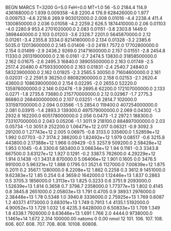 BEGN
MARCS T=3200 G=5.0 FeH=0.0 MT=1.0
                  56
-5.0 2184.4 114.9 436168000.0 1.939 0.009358 
-4.8 2200.4 176.9 628426000.0 1.977 0.009753 
-4.6 2218.6 269.9 903012000.0 2.008 0.01016 
-4.4 2238.4 411.4 1300850000.0 2.036 0.01058 
-4.2 2259.2 626.5 1874410000.0 2.06 0.01103 
-4.0 2280.9 953.4 2701020000.0 2.083 0.01151 
-3.8 2303.8 1449.0 3898440000.0 2.103 0.01203 
-3.6 2328.7 2201.0 5645870000.0 2.12 0.01261 
-3.4 2355.8 3334.0 8214180000.0 2.134 0.01328 
-3.2 2385.6 5035.0 12013600000.0 2.145 0.01406 
-3.0 2419.1 7572.0 17702800000.0 2.154 0.01499 
-2.9 2436.2 9269.0 21471600000.0 2.157 0.01551 
-2.8 2454.8 11330.0 26131900000.0 2.16 0.0161 
-2.7 2474.5 13830.0 31858500000.0 2.162 0.01675 
-2.6 2495.3 16840.0 38905500000.0 2.163 0.01749 
-2.5 2517.4 20480.0 47593300000.0 2.163 0.01831 
-2.4 2540.7 24840.0 58323900000.0 2.162 0.01925 
-2.3 2565.5 30050.0 71604600000.0 2.161 0.02031 
-2.2 2591.9 36250.0 88082900000.0 2.158 0.02153 
-2.1 2620.4 43600.0 108639000000.0 2.154 0.02295 
-2.0 2655.0 52220.0 135976000000.0 2.146 0.02478 
-1.9 2695.6 62200.0 172107000000.0 2.133 0.0271 
-1.8 2735.6 73680.0 215770000000.0 2.12 0.02967 
-1.7 2775.3 86880.0 268400000000.0 2.107 0.03251 
-1.6 2814.7 102000.0 331597000000.0 2.094 0.03566 
-1.5 2854.0 119400.0 407254000000.0 2.081 0.03915 
-1.4 2893.3 139300.0 497579000000.0 2.069 0.04302 
-1.3 2932.6 162200.0 605178000000.0 2.056 0.0473 
-1.2 2972.1 188300.0 733107000000.0 2.043 0.05206 
-1.1 3011.9 218100.0 884897000000.0 2.03 0.05734 
-1.0 3051.9 252200.0 1.06471e+12 2.017 0.06321 
-0.9 3092.3 291200.0 1.27743e+12 2.005 0.06975 
-0.8 3133.0 335600.0 1.52859e+12 1.992 0.07703 
-0.7 3174.2 386200.0 1.82492e+12 1.979 0.08517 
-0.6 3215.8 443800.0 2.17388e+12 1.966 0.09429 
-0.5 3257.9 509200.0 2.58428e+12 1.953 0.1045 
-0.4 3300.6 583400.0 3.06634e+12 1.94 0.1161 
-0.3 3343.8 667500.0 3.63127e+12 1.927 0.1291 
-0.2 3387.5 762600.0 4.29229e+12 1.914 0.1438 
-0.1 3431.8 870000.0 5.06406e+12 1.901 0.1605 
0.0 3476.5 991000.0 5.96321e+12 1.888 0.1795 
0.1 3521.6 1127000.0 7.00839e+12 1.875 0.2011 
0.2 3567.1 1280000.0 8.2208e+12 1.862 0.2258 
0.3 3612.9 1451000.0 9.62383e+12 1.85 0.254 
0.4 3659.0 1642000.0 1.12446e+13 1.837 0.2863 
0.5 3705.3 1856000.0 1.3113e+13 1.825 0.3233 
0.6 3751.9 2093000.0 1.52639e+13 1.814 0.3658 
0.7 3798.7 2358000.0 1.77377e+13 1.802 0.4145 
0.8 3845.8 2651000.0 2.05803e+13 1.791 0.4705 
0.9 3893.1 2976000.0 2.38448e+13 1.78 0.5348 
1.0 3940.8 3336000.0 2.75925e+13 1.769 0.6087 
1.2 4037.1 4173000.0 3.68301e+13 1.749 0.7913 
1.4 4135.1 5192000.0 4.90052e+13 1.729 1.032 
1.6 4235.3 6428000.0 6.50833e+13 1.709 1.349 
1.8 4338.1 7926000.0 8.63646e+13 1.691 1.766 
2.0 4444.0 9738000.0 1.1461e+14 1.672 2.314 
100000.00
natoms              0      0.00
nmol          12
          101.         106.       107.      108.         606.        607.        608.
          707.         708.       808.    10108.       60808.
